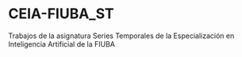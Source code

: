 # CEIA-FIUBA_ST
Trabajos de la asignatura Series Temporales de la Especialización en Inteligencia Artificial de la FIUBA
